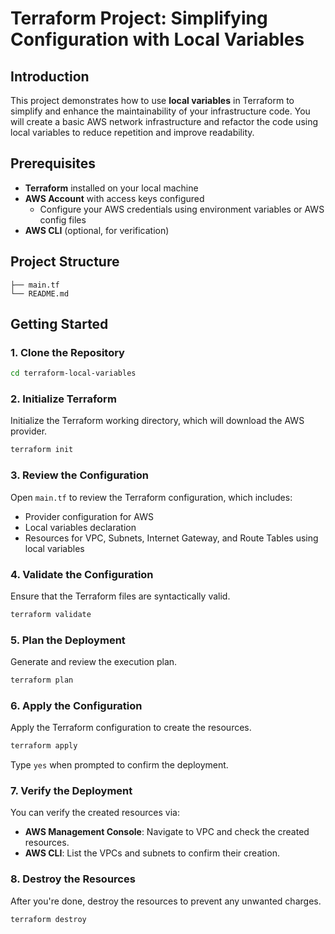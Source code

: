 # Terraform Project: Simplifying Configuration with Local Variables

## Introduction

This project demonstrates how to use **local variables** in Terraform to simplify and enhance the maintainability of your infrastructure code. You will create a basic AWS network infrastructure and refactor the code using local variables to reduce repetition and improve readability.

## Prerequisites

- **Terraform** installed on your local machine
- **AWS Account** with access keys configured
  - Configure your AWS credentials using environment variables or AWS config files
- **AWS CLI** (optional, for verification)

## Project Structure

```
├── main.tf
└── README.md
```

## Getting Started

### 1. Clone the Repository

```bash
cd terraform-local-variables
```

### 2. Initialize Terraform

Initialize the Terraform working directory, which will download the AWS provider.

```bash
terraform init
```

### 3. Review the Configuration

Open `main.tf` to review the Terraform configuration, which includes:

- Provider configuration for AWS
- Local variables declaration
- Resources for VPC, Subnets, Internet Gateway, and Route Tables using local variables

### 4. Validate the Configuration

Ensure that the Terraform files are syntactically valid.

```bash
terraform validate
```

### 5. Plan the Deployment

Generate and review the execution plan.

```bash
terraform plan
```

### 6. Apply the Configuration

Apply the Terraform configuration to create the resources.

```bash
terraform apply
```

Type `yes` when prompted to confirm the deployment.

### 7. Verify the Deployment

You can verify the created resources via:

- **AWS Management Console**: Navigate to VPC and check the created resources.
- **AWS CLI**: List the VPCs and subnets to confirm their creation.

### 8. Destroy the Resources

After you're done, destroy the resources to prevent any unwanted charges.

```bash
terraform destroy
```
